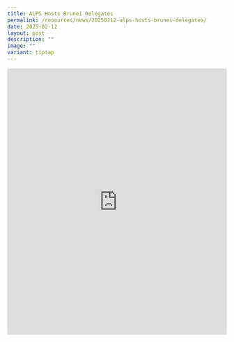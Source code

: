 ```yaml
---
title: ALPS Hosts Brunei Delegates
permalink: /resources/news/20250212-alps-hosts-brunei-delegates/
date: 2025-02-12
layout: post
description: ""
image: ""
variant: tiptap
---
```

<div class="iframe-wrapper">
<iframe style="border:none;overflow:hidden" height="613" width="100%" allowfullscreen="true" frameborder="0" src="https://www.facebook.com/plugins/post.php?href=https%3A%2F%2Fwww.facebook.com%2Falpshealthcaresupplychain%2Fposts%2Fpfbid0q4ShjdZuzv7EYkdVdreFkbcTpBoimsn68WC2eJiFSaCKF7Bn4ef3qCgsyJXABZ28l&amp;show_text=true&amp;width=100%"></iframe>
</div>
<p></p>